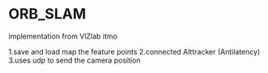# ORB_SLAM 
implementation from VIZlab itmo

1.save and load map the feature points
2.connected Alttracker (Antilatency) 
3.uses udp to send the camera position